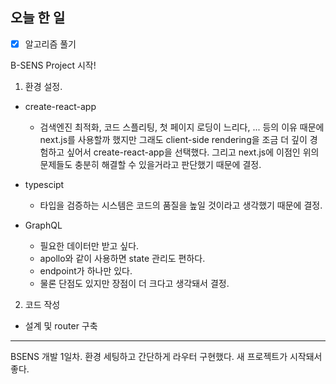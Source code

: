 ## 오늘 한 일
* [X] 알고리즘 풀기 

B-SENS Project 시작!

1. 환경 설정.

- create-react-app
  - 검색엔진 최적화, 코드 스플리팅, 첫 페이지 로딩이 느리다, ... 등의 이유 때문에 next.js를 사용할까 했지만 그래도 client-side rendering을 조금 더 깊이 경험하고 싶어서 create-react-app을 선택했다. 그리고 next.js에 이점인 위의 문제들도 충분히 해결할 수 있을거라고 판단했기 때문에 결정.

- typescipt
  - 타입을 검증하는 시스템은 코드의 품질을 높일 것이라고 생각했기 때문에 결정.

- GraphQL
  - 필요한 데이터만 받고 싶다.
  - apollo와 같이 사용하면 state 관리도 편하다.
  - endpoint가 하나만 있다.
  - 물론 단점도 있지만 장점이 더 크다고 생각돼서 결정.

2. 코드 작성

- 설계 및 router 구축


---------

BSENS 개발 1일차.
환경 세팅하고 간단하게 라우터 구현했다.
새 프로젝트가 시작돼서 좋다.

  
